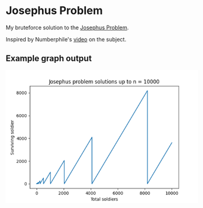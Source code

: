# Josephus Problem

My bruteforce solution to the [Josephus Problem](https://en.wikipedia.org/wiki/Josephus_problem "Wikipedia").

Inspired by Numberphile's [video](https://www.youtube.com/watch?v=uCsD3ZGzMgE "YouTube") on the subject.

## Example graph output

![Josephus](https://github.com/Aurux/JosephusProblem/blob/main/n10000.png "Graph for n = 10000")
